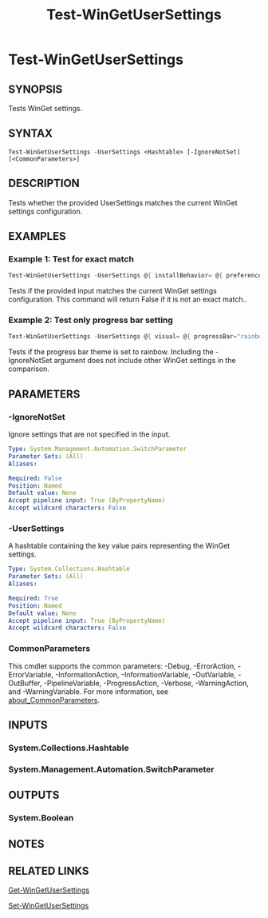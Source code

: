 ﻿---
external help file: Microsoft.WinGet.Client.Cmdlets.dll-Help.xml
Module Name: Microsoft.WinGet.Client
ms.date: 08/01/2024
online version:
schema: 2.0.0
title: Test-WinGetUserSettings
---

# Test-WinGetUserSettings

## SYNOPSIS
Tests WinGet settings.

## SYNTAX

```
Test-WinGetUserSettings -UserSettings <Hashtable> [-IgnoreNotSet] [<CommonParameters>]
```

## DESCRIPTION

Tests whether the provided UserSettings matches the current WinGet settings configuration.

## EXAMPLES

### Example 1: Test for exact match

```powershell
Test-WinGetUserSettings -UserSettings @{ installBehavior= @{ preferences= @{ scope = "user"}} }
```

Tests if the provided input matches the current WinGet settings configuration. This command will return False if it is not an exact match..

### Example 2: Test only progress bar setting

```powershell
Test-WinGetUserSettings -UserSettings @{ visual= @{ progressBar="rainbow"} } -IgnoreNotSet
```

Tests if the progress bar theme is set to rainbow. Including the -IgnoreNotSet argument does not include other WinGet settings in the comparison.

## PARAMETERS

### -IgnoreNotSet

Ignore settings that are not specified in the input.

```yaml
Type: System.Management.Automation.SwitchParameter
Parameter Sets: (All)
Aliases:

Required: False
Position: Named
Default value: None
Accept pipeline input: True (ByPropertyName)
Accept wildcard characters: False
```

### -UserSettings

A hashtable containing the key value pairs representing the WinGet settings.

```yaml
Type: System.Collections.Hashtable
Parameter Sets: (All)
Aliases:

Required: True
Position: Named
Default value: None
Accept pipeline input: True (ByPropertyName)
Accept wildcard characters: False
```

### CommonParameters

This cmdlet supports the common parameters: -Debug, -ErrorAction, -ErrorVariable,
-InformationAction, -InformationVariable, -OutVariable, -OutBuffer, -PipelineVariable,
-ProgressAction, -Verbose, -WarningAction, and -WarningVariable. For more information, see
[about_CommonParameters](http://go.microsoft.com/fwlink/?LinkID=113216).

## INPUTS

### System.Collections.Hashtable

### System.Management.Automation.SwitchParameter

## OUTPUTS

### System.Boolean

## NOTES

## RELATED LINKS

[Get-WinGetUserSettings](Get-WinGetUserSettings.md)

[Set-WinGetUserSettings](Set-WinGetUserSettings.md)
